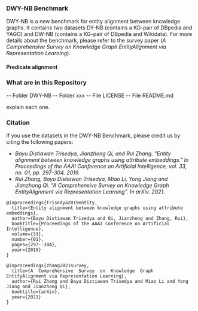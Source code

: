 ### DWY-NB Benchmark
DWY-NB is a new benchmark for entity alignment between knowledge graphs. It contains two datasets DY-NB (contains a KG-pair of DBpedia and YAGO) and DW-NB (contains a KG-pair of DBpedia and Wikidata). For more details about the benchmark, please refer to the survey paper (*A  Comprehensive  Survey on  Knowledge  Graph  EntityAlignment via Representation Learning*).

#### Predicate alignment

### What are in this Repository
-- Folder DWY-NB
-- Folder xxx
-- File LICENSE
-- File README.md

explain each one.

### Citation
If you use the datasets in the DWY-NB Benchmark, please credit us by citing the following papers:

* *Bayu Distiawan Trisedya, Jianzhong Qi, and Rui Zhang. "Entity alignment between knowledge graphs using attribute embeddings." In Proceedings of the AAAI Conference on Artificial Intelligence, vol. 33, no. 01, pp. 297-304. 2019.*
* *Rui Zhang, Bayu Distiawan Trisedya, Miao Li, Yong Jiang and Jianzhong Qi. "A  Comprehensive  Survey  on  Knowledge  Graph  EntityAlignment via Representation Learning". In arXiv. 2021.*

```
@inproceedings{trisedya2019entity,
  title={Entity alignment between knowledge graphs using attribute embeddings},
  author={Bayu Distiawan Trisedya and Qi, Jianzhong and Zhang, Rui},
  booktitle={Proceedings of the AAAI Conference on Artificial Intelligence},
  volume={33},
  number={01},
  pages={297--304},
  year={2019}
}

@inproceedings{zhang2021survey,
  title={A  Comprehensive  Survey  on  Knowledge  Graph  EntityAlignment via Representation Learning},
  author={Rui Zhang and Bayu Distiawan Trisedya and Miao Li and Yong Jiang and Jianzhong Qi},
  booktitle={arXiv},
  year={2021}
}
```
